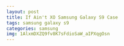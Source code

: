 ```yaml
---
layout: post
title: If Ain't XO Samsung Galaxy S9 Case
tags: samsung galaxy s9
categories: samsung
img: 1AlxmDXZQ9fv8K7sFdioSaW_aIPXqgOsn
---
```

